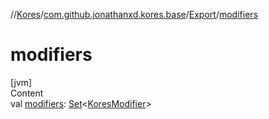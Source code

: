 //[Kores](../../index.md)/[com.github.jonathanxd.kores.base](../index.md)/[Export](index.md)/[modifiers](modifiers.md)



# modifiers  
[jvm]  
Content  
val [modifiers](modifiers.md): [Set](https://kotlinlang.org/api/latest/jvm/stdlib/kotlin.collections/-set/index.html)<[KoresModifier](../-kores-modifier/index.md)>  



